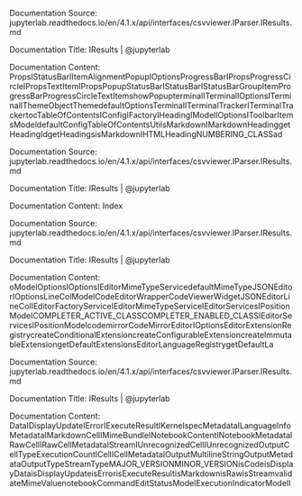 Documentation Source:
jupyterlab.readthedocs.io/en/4.1.x/api/interfaces/csvviewer.IParser.IResults.md

Documentation Title:
IResults | @jupyterlab

Documentation Content:
PropsIStatusBarIItemAlignmentPopupIOptionsProgressBarIPropsProgressCircleIPropsTextItemIPropsPopupStatusBarIStatusBarIStatusBarGroupItemProgressBarProgressCircleTextItemshowPopupterminalITerminalIOptionsITerminalIThemeObjectThemedefaultOptionsTerminalITerminalTrackerITerminalTrackertocTableOfContentsIConfigIFactoryIHeadingIModelIOptionsIToolbarItemsModeldefaultConfigTableOfContentsUtilsMarkdownIMarkdownHeadinggetHeadingIdgetHeadingsisMarkdownIHTMLHeadingNUMBERING\_CLASSad



Documentation Source:
jupyterlab.readthedocs.io/en/4.1.x/api/interfaces/csvviewer.IParser.IResults.md

Documentation Title:
IResults | @jupyterlab

Documentation Content:
Index



Documentation Source:
jupyterlab.readthedocs.io/en/4.1.x/api/interfaces/csvviewer.IParser.IResults.md

Documentation Title:
IResults | @jupyterlab

Documentation Content:
oModelOptionsIOptionsIEditorMimeTypeServicedefaultMimeTypeJSONEditorIOptionsLineColModelCodeEditorWrapperCodeViewerWidgetJSONEditorLineColIEditorFactoryServiceIEditorMimeTypeServiceIEditorServicesIPositionModelCOMPLETER\_ACTIVE\_CLASSCOMPLETER\_ENABLED\_CLASSIEditorServicesIPositionModelcodemirrorCodeMirrorEditorIOptionsEditorExtensionRegistrycreateConditionalExtensioncreateConfigurableExtensioncreateImmutableExtensiongetDefaultExtensionsEditorLanguageRegistrygetDefaultLa



Documentation Source:
jupyterlab.readthedocs.io/en/4.1.x/api/interfaces/csvviewer.IParser.IResults.md

Documentation Title:
IResults | @jupyterlab

Documentation Content:
DataIDisplayUpdateIErrorIExecuteResultIKernelspecMetadataILanguageInfoMetadataIMarkdownCellIMimeBundleINotebookContentINotebookMetadataIRawCellIRawCellMetadataIStreamIUnrecognizedCellIUnrecognizedOutputCellTypeExecutionCountICellICellMetadataIOutputMultilineStringOutputMetadataOutputTypeStreamTypeMAJOR\_VERSIONMINOR\_VERSIONisCodeisDisplayDataisDisplayUpdateisErrorisExecuteResultisMarkdownisRawisStreamvalidateMimeValuenotebookCommandEditStatusModelExecutionIndicatorModelI



